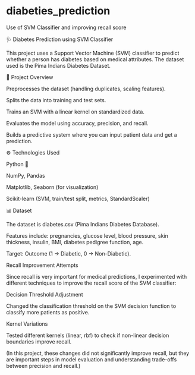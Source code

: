 # diabeties_prediction
Use of SVM Classifier and improving recall score 


🩺 Diabetes Prediction using SVM Classifier

This project uses a Support Vector Machine (SVM) classifier to predict whether a person has diabetes based on medical attributes. The dataset used is the Pima Indians Diabetes Dataset.

📂 Project Overview

Preprocesses the dataset (handling duplicates, scaling features).

Splits the data into training and test sets.

Trains an SVM with a linear kernel on standardized data.

Evaluates the model using accuracy, precision, and recall.

Builds a predictive system where you can input patient data and get a prediction.

⚙️ Technologies Used

Python 🐍

NumPy, Pandas

Matplotlib, Seaborn (for visualization)

Scikit-learn (SVM, train/test split, metrics, StandardScaler)

📊 Dataset

The dataset is diabetes.csv (Pima Indians Diabetes Database).

Features include: pregnancies, glucose level, blood pressure, skin thickness, insulin, BMI, diabetes pedigree function, age.

Target: Outcome (1 → Diabetic, 0 → Non-Diabetic).



Recall Improvement Attempts

Since recall is very important for medical predictions, I experimented with different techniques to improve the recall score of the SVM classifier:

Decision Threshold Adjustment

Changed the classification threshold on the SVM decision function to classify more patients as positive.

Kernel Variations

Tested different kernels (linear, rbf) to check if non-linear decision boundaries improve recall.

(In this project, these changes did not significantly improve recall, but they are important steps in model evaluation and understanding trade-offs between precision and recall.)
